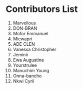 # Contributors List
1. Marvellous
2. DON-BRAN
3. Mofor Emmanuel
4. Miewapri
5. ADE CLEN
6. Vanessa Christopher 
7. Jeminii
8. Ewa Augustine
9. Yourstrulee
10. Manuchim Young
11. Onna-bancho
12. Nkwi Cyril

